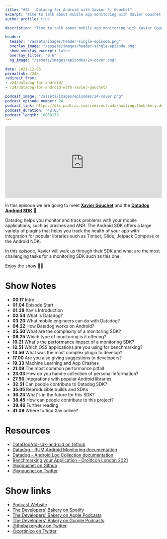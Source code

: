 ```yaml
---
title: "#24 - Datadog for Android with Xavier F. Gouchet"
excerpt: "Time to talk about mobile app monitoring with Xavier Gouchet and Datadog SDK"
author_profile: true

description: "Time to talk about mobile app monitoring with Xavier Gouchet and Datadog SDK"

header:
  teaser: "/assets/images/header-single-episode.png"
  overlay_image: "/assets/images/header-single-episode.png"
  show_overlay_excerpt: false
  overlay_filter: "0.6"
  og_image: "/assets/images/episodes/24-cover.png"

date: 2021-12-06
permalink: /24/
redirect_from:
- /24/datadog-for-android/
- /24/datadog-for-android-with-xavier-gouchet/

podcast_image: "/assets/images/episodes/24-cover.png"
podcast_episode_number: 24
podcast_link: https://dts.podtrac.com/redirect.m4a/hosting.thebakery.dev/24-thedevelopersbakery-datadog-for-android.m4a
podcast_duration: "42:05"
podcast_length: 16838179
---
```


<iframe src="https://open.spotify.com/embed/episode/5lzDRc0yZcbFFXYzyarEyf?utm_source=generator" width="100%" height="232" frameBorder="0" allowfullscreen="" allow="autoplay; clipboard-write; encrypted-media; fullscreen; picture-in-picture"></iframe>

In this episode we are going to meet [**Xavier Gouchet**](https://twitter.com/xgouchet) and the [**Datadog Android SDK**](https://github.com/DataDog/dd-sdk-android) 🐶.

Datadog helps you monitor and track problems with your mobile applications, such as crashes and ANR. The Android SDK
offers a large variety of plugins that helps you track the health of your app with integration for popular libraries
such as Timber, Glide, Jetpack Compose or the Android NDK.

In this episode, Xavier will walk us through their SDK and what are the most challenging tasks for a monitoring SDK such as this one.
            
Enjoy the show 👨‍🍳

# Show Notes

- **00.17** Intro
- **01.04** Episode Start
- **01.38** Xav's Introduction
- **02.54** What is Datadog?
- **03.20** What mobile engineers can do with Datadog?
- **04.22** How Datadog works on Android?
- **05.50** What are the complexity of a monitoring SDK?
- **08.25** Which type of monitoring is it offering?
- **10.21** What's the performance impact of a monitoring SDK?
- **12.51** Which OSS applications are you using for benchmarking?
- **13.56** What was the most complex plugin to develop?
- **17.00** Are you also giving suggestions to developers?
- **19.33** Machine Learning and App Crashes
- **21.09** The most common performance pitfall
- **23.03** How do you handle collection of personal information?
- **27.56** Integrations with popular Android libraries
- **32.51** Can people contribute to Datadog SDK?
- **35.05** Reproducible builds and SDKs
- **36.23** What's in the future for this SDK?
- **38.45** How can people contribute to this project?
- **39.46** Further reading
- **41.09** Where to find Xav online?

# Resources

* <i class="fab fa-github"></i> [DataDog/dd-sdk-android on Github](https://github.com/DataDog/dd-sdk-android)
* <i class="fas fa-link"></i> [Datadog - RUM Android Monitoring documentation](https://docs.datadoghq.com/real_user_monitoring/android/)
* <i class="fas fa-link"></i> [Datadog - Android Log Collection documentation](https://docs.datadoghq.com/logs/log_collection/android/)
* <i class="fab fa-youtube"></i>[Benchmarking your Application - Droidcon London 2021](https://www.droidcon.com/2021/11/17/benchmarking-your-application/)
* <i class="fab fa-twitter"></i> [@xgouchet on Github](https://github.com/xgouchet)
* <i class="fab fa-twitter"></i> [@xgouchet on Twitter](https://twitter.com/xgouchet)

# Show links

* <i class="fas fa-link"></i> [Podcast Website](https://thebakery.dev)
* <i class="fab fa-spotify"></i> [The Developers' Bakery on Spotify](https://open.spotify.com/show/4jV6Yoz7D38sZJlYMzJm3k?si=AL3ske_0R_CKlEScMhYhug)
* <i class="fas fa-podcast"></i> [The Developers' Bakery on Apple Podcasts](https://podcasts.apple.com/us/podcast/the-developers-bakery/id1542849034)
* <i class="fab fa-google-play"></i> [The Developers' Bakery on Google Podcasts](https://podcasts.google.com/feed/aHR0cHM6Ly90aGViYWtlcnkuZGV2L3BvZGNhc3QueG1s)
* <i class="fab fa-twitter"></i> [@thebakerydev on Twitter](https://twitter.com/thebakerydev)
* <i class="fab fa-twitter"></i> [@cortinico on Twitter](https://twitter.com/cortinico)
